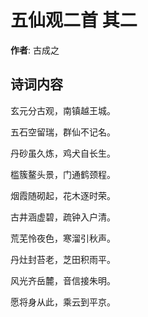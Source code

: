# 五仙观二首  其二

**作者**: 古成之

## 诗词内容

玄元分古观，南镇越王城。

五石空留瑞，群仙不记名。

丹砂虽久炼，鸡犬自长生。

槛簇鳌头景，门通鹤颈程。

烟霞随砌起，花木逐时荣。

古井涵虚碧，疏钟入户清。

荒芜怜夜色，寒溜引秋声。

丹灶封苔老，芝田积雨平。

风光齐岳麓，音信接朱明。

愿将身从此，乘云到平京。

